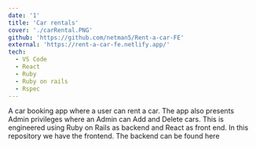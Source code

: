 ```yaml
---
date: '1'
title: 'Car rentals'
cover: './carRental.PNG'
github: 'https://github.com/netman5/Rent-a-car-FE'
external: 'https://rent-a-car-fe.netlify.app/'
tech:
  - VS Code
  - React
  - Ruby
  - Ruby on rails
  - Rspec
---
```


A car booking app where a user can rent a car. The app also presents Admin privileges where an Admin can Add and Delete cars. This is engineered using Ruby on Rails as backend and React as front end. In this repository we have the frontend. The backend can be found here
